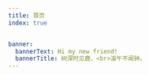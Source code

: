 ```yaml
---
title: 首页
index: true


banner:
  bannerText: Hi my new friend!
  bannerTitle: 树深时见鹿，<br>溪午不闻钟。
---
```

